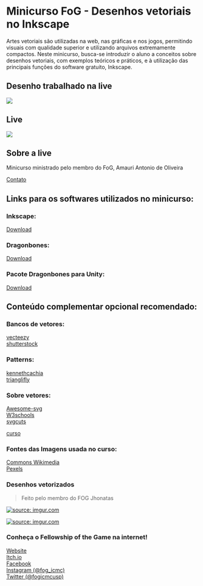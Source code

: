 # Minicurso FoG - Desenhos vetoriais no Inkscape

Artes vetoriais são utilizadas na web, nas gráficas e nos jogos, permitindo visuais com qualidade superior e utilizando arquivos extremamente compactos. Neste minicurso, busca-se introduzir o aluno a conceitos sobre desenhos vetoriais, com exemplos teóricos e práticos, e à utilização das principais funções do software gratuito, Inkscape.

## Desenho trabalhado na live

<img src="https://i.imgur.com/Z8c9juT.png" align="center">

## Live

<a href="https://youtu.be/4BdVKQ4TDA0" target="_blank" align="center">
  <img src="https://i.imgur.com/yzNZuve.jpg">
</a>

## Sobre a live

Minicurso ministrado pelo membro do FoG, Amauri Antonio de Oliveira

<a href="https://linktr.ee/amauri_oliveira" target="_blank" align="center">
Contato
</a>

## Links para os softwares utilizados no minicurso:

### Inkscape:

<a href="https://inkscape.org/release/inkscape-master/?latest=1" target="_blank" align="center">
Download
</a>

### Dragonbones:

<a href="https://docs.egret.com/dragonbones/en" target="_blank" align="center">
Download
</a>

### Pacote Dragonbones para Unity:

<a href="https://goo.gl/MPsNWw" target="_blank" align="center">
Download
</a>

## Conteúdo complementar opcional recomendado:

### Bancos de vetores:

<a href="https://www.vecteezy.com/" target="_blank" align="center">
vecteezy
</a></br>

<a href="https://www.shutterstock.com/pt/vectors" target="_blank" align="center">
shutterstock
</a>

### Patterns:

<a href="http://www.kennethcachia.com/plain-pattern/app/" target="_blank" align="center">
kennethcachia
</a></br>

<a href="https://trianglify.io/" target="_blank" align="center">
trianglifly
</a>

### Sobre vetores:

<a href="https://github.com/willianjusten/awesome-svg" target="_blank" align="center">
Awesome-svg
</a></br>

<a href="https://www.w3schools.com/graphics/svg_intro.asp" target="_blank" align="center">
W3schools
</a></br>

<a href="https://svgcuts.com/" target="_blank" align="center">
svgcuts
</a></br>

<a href="https://www.udemy.com/course/aprendendo-svg-do-inicio-ao-avancado" target="_blank" align="center">curso
</a>

### Fontes das Imagens usada no curso:

<a href="https://commons.wikimedia.org/" target="_blank" align="center">
Commons Wikimedia
</a></br>

<a href="https://www.pexels.com/" target="_blank" align="center">
Pexels
</a>

### Desenhos vetorizados

>Feito pelo membro do FOG Jhonatas

<a href="https://imgur.com/mkpGtvc"><img src="https://i.imgur.com/mkpGtvc.jpg" title="source: imgur.com" /></a></br>

<a href="https://imgur.com/mzDoJUo"><img src="https://i.imgur.com/mzDoJUo.jpg" title="source: imgur.com" /></a>

### Conheça o Fellowship of the Game na internet!

<a href="https://www.fog.icmc.usp.br/" target="_blank" align="center">
Website
</a></br>

<a href="https://fog-icmc.itch.io/" target="_blank" align="center">
Itch.io
</a></br>

<a href="https://web.facebook.com/fogicmc/" target="_blank" align="center">
Facebook
</a></br>

<a href="https://www.instagram.com/fog_icmc/" target="_blank" align="center">
Instagram (@fog_icmc)
</a></br>

<a href="https://twitter.com/fogicmcusp" target="_blank" align="center">
Twitter (@fogicmcusp)
</a>
